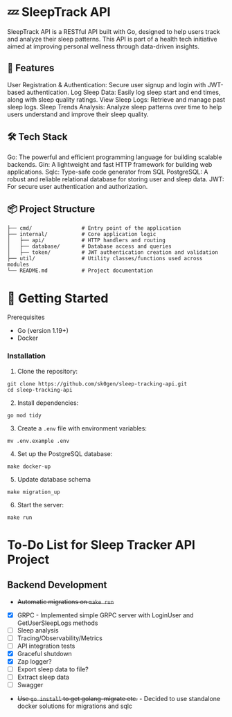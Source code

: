 # 💤 SleepTrack API
SleepTrack API is a RESTful API built with Go, designed to help users track and analyze their sleep patterns. This API is part of a health tech initiative aimed at improving personal wellness through data-driven insights.


## 🚀 Features
User Registration & Authentication: Secure user signup and login with JWT-based authentication.
Log Sleep Data: Easily log sleep start and end times, along with sleep quality ratings.
View Sleep Logs: Retrieve and manage past sleep logs.
Sleep Trends Analysis: Analyze sleep patterns over time to help users understand and improve their sleep quality.


## 🛠️ Tech Stack
Go: The powerful and efficient programming language for building scalable backends.
Gin: A lightweight and fast HTTP framework for building web applications.
Sqlc: Type-safe code generator from SQL
PostgreSQL: A robust and reliable relational database for storing user and sleep data.
JWT: For secure user authentication and authorization.


## 📦 Project Structure
```
├── cmd/                # Entry point of the application
├── internal/           # Core application logic
│   ├── api/            # HTTP handlers and routing
│   ├── database/       # Database access and queries
│   ├── token/          # JWT authentication creation and validation
├── util/               # Utility classes/functions used across modules
└── README.md           # Project documentation
```

# 📝 Getting Started
Prerequisites
* Go (version 1.19+)
* Docker

### Installation
1. Clone the repository:
```
git clone https://github.com/sk0gen/sleep-tracking-api.git
cd sleep-tracking-api
```
2. Install dependencies:
```
go mod tidy
```
3. Create a `.env` file with environment variables:
```
mv .env.example .env
```
4. Set up the PostgreSQL database:
```
make docker-up
```
5. Update database schema
```
make migration_up
```
6. Start the server:
```
make run
```


# To-Do List for Sleep Tracker API Project

## Backend Development

- <s>Automatic migrations on `make run`</s>
- [X] GRPC - Implemented simple GRPC server with LoginUser and GetUserSleepLogs methods
- [ ] Sleep analysis
- [ ] Tracing/Observability/Metrics
- [ ] API integration tests
- [X] Graceful shutdown
- [X] Zap logger?
- [ ] Export sleep data to file?
- [ ] Extract sleep data
- [ ] Swagger
- <s>Use `go install` to get golang-migrate etc.</s> - Decided to use standalone docker solutions for migrations and sqlc
